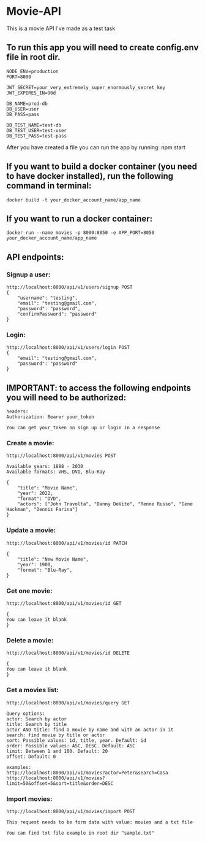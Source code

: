 # Movie-API

This is a movie API I've made as a test task

<h2>To run this app you will need to create config.env file in root dir.</h2>

```
NODE_ENV=production
PORT=8000

JWT_SECRET=your_very_extremely_super_enormously_secret_key
JWT_EXPIRES_IN=90d

DB_NAME=prod-db
DB_USER=user
DB_PASS=pass

DB_TEST_NAME=test-db
DB_TEST_USER=test-user
DB_TEST_PASS=test-pass
```

After you have created a file you can run the app by running: npm start

<h2>If you want to build a docker container (you need to have docker installed), run the following command in terminal:</h2>

```
docker build -t your_docker_account_name/app_name
```

<h2>If you want to run a docker container:</h2>

```
docker run --name movies -p 8000:8050 -e APP_PORT=8050 your_docker_account_name/app_name
```

<h2>API endpoints:</h2>

<h3>Signup a user:</h3>

```
http://localhost:8000/api/v1/users/signup POST
{
	"username": "testing",
	"email": "testing@gmail.com",
	"password": "password",
	"confirmPassword": "password"
}
```

<h3>Login:</h3>

```
http://localhost:8000/api/v1/users/login POST
{
	"email": "testing@gmail.com",
	"password": "password"
}
```

<h2>IMPORTANT: to access the following endpoints you will need to be authorized:</h2>

```
headers:
Authorization: Bearer your_token

You can get your_token on sign up or login in a response
```

<h3>Create a movie:</h3>

```
http://localhost:8000/api/v1/movies POST

Available years: 1888 - 2030
Available formats: VHS, DVD, Blu-Ray

{
	"title": "Movie Name",
	"year": 2022,
	"format": "DVD",
	"actors": ["John Travolta", "Danny DeVito", "Renne Russo", "Gene Hackman", "Dennis Farina"]
}
```

<h3>Update a movie:</h3>

```
http://localhost:8000/api/v1/movies/id PATCH

{
	"title": "New Movie Name",
	"year": 1900,
	"format": "Blu-Ray",
}
```

<h3>Get one movie:</h3>

```
http://localhost:8000/api/v1/movies/id GET

{
You can leave it blank
}
```

<h3>Delete a movie:</h3>

```
http://localhost:8000/api/v1/movies/id DELETE

{
You can leave it blank
}
```

<h3>Get a movies list:</h3>

```
http://localhost:8000/api/v1/movies/query GET

Query options:
actor: Search by actor
title: Search by title
actor AND title: find a movie by name and with an actor in it
search: find movie by title or actor
sort: Possible values: id, title, year. Default: id
order: Possible values: ASC, DESC. Default: ASC
limit: Between 1 and 100. Default: 20
offset: Default: 0

examples:
http://localhost:8000/api/v1/movies?actor=Peter&search=Casa
http://localhost:8000/api/v1/movies?limit=50&offset=5&sort=title&order=DESC
```

<h3>Import movies:</h3>

```
http://localhost:8000/api/v1/movies/import POST

This request needs to be form data with value: movies and a txt file

You can find txt file example in root dir "sample.txt"
```
